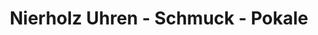 ---
title: "Nierholz Uhren - Schmuck - Pokale"
url: /elzach/nierholz-uhren-schmuck-pokale/
shop: Schmuck
---